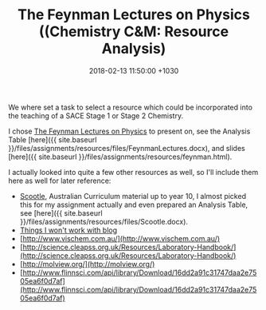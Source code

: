 ﻿---
layout: post
title:  "The Feynman Lectures on Physics ((Chemistry C&M: Resource Analysis)"
date:   2018-02-13 11:50:00 +1030
categories: chemCM
---

We where set a task to select a resource which could be incorporated into the teaching of a SACE Stage 1 or Stage 2 Chemistry. 

I chose [The Feynman Lectures on Physics](http://www.feynmanlectures.caltech.edu/) to present on, see the 
Analysis Table [here]({{ site.baseurl }}/files/assignments/resources/files/FeynmanLectures.docx), and slides [here]({{ site.baseurl }}/files/assignments/resources/feynman.html).

I actually looked into quite a few other resources as well, so I'll include them here as well for later reference:
- [Scootle](https://www.scootle.edu.au), Australian Curriculum material up to year 10, I almost picked this for my assignment actually and even prepared an Analysis Table, see [here]({{ site.baseurl }}/files/assignments/resources/files/Scootle.docx).
- [Things I won't work with blog](http://blogs.sciencemag.org/pipeline/)
- [http://www.vischem.com.au/](http://www.vischem.com.au/)
- [http://science.cleapss.org.uk/Resources/Laboratory-Handbook/](http://science.cleapss.org.uk/Resources/Laboratory-Handbook/)
- [http://molview.org/](http://molview.org/)
- [http://www.flinnsci.com/api/library/Download/16dd2a91c31747daa2e7505ea6f0d7af](http://www.flinnsci.com/api/library/Download/16dd2a91c31747daa2e7505ea6f0d7af)



